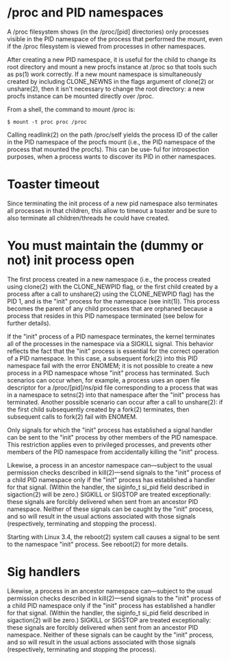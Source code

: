 # /proc and PID namespaces

A /proc filesystem shows (in the /proc/[pid] directories) only
processes visible in the PID namespace of the process that performed
the mount, even if the /proc filesystem is viewed from processes in
other namespaces.

After creating a new PID namespace, it is useful for the child to
change its root directory and mount a new procfs instance at /proc so
that tools such as ps(1) work correctly.  If a new mount namespace is
simultaneously created by including CLONE_NEWNS in the flags argument
of clone(2) or unshare(2), then it isn't necessary to change the root
directory: a new procfs instance can be mounted directly over /proc.

From a shell, the command to mount /proc is:

    $ mount -t proc proc /proc

Calling readlink(2) on the path /proc/self yields the process ID of
the caller in the PID namespace of the procfs mount (i.e., the PID
namespace of the process that mounted the procfs).  This can be use‐
ful for introspection purposes, when a process wants to discover its
PID in other namespaces.

# Toaster timeout

Since terminating the init process of a new pid namespace also terminates all processes in that children, this allow to timeout a toaster and be sure to also terminate all children/threads he could have created.

# You must maintain the (dummy or not) init process open

The first process created in a new namespace (i.e., the process
created using clone(2) with the CLONE_NEWPID flag, or the first child
created by a process after a call to unshare(2) using the
CLONE_NEWPID flag) has the PID 1, and is the "init" process for the
namespace (see init(1)).  This process becomes the parent of any
child processes that are orphaned because a process that resides in
this PID namespace terminated (see below for further details).

If the "init" process of a PID namespace terminates, the kernel
terminates all of the processes in the namespace via a SIGKILL
signal.  This behavior reflects the fact that the "init" process is
essential for the correct operation of a PID namespace.  In this
case, a subsequent fork(2) into this PID namespace fail with the
error ENOMEM; it is not possible to create a new process in a PID
namespace whose "init" process has terminated.  Such scenarios can
occur when, for example, a process uses an open file descriptor for a
/proc/[pid]/ns/pid file corresponding to a process that was in a
namespace to setns(2) into that namespace after the "init" process
has terminated.  Another possible scenario can occur after a call to
unshare(2): if the first child subsequently created by a fork(2)
terminates, then subsequent calls to fork(2) fail with ENOMEM.

Only signals for which the "init" process has established a signal
handler can be sent to the "init" process by other members of the PID
namespace.  This restriction applies even to privileged processes,
and prevents other members of the PID namespace from accidentally
killing the "init" process.

Likewise, a process in an ancestor namespace can—subject to the usual
permission checks described in kill(2)—send signals to the "init"
process of a child PID namespace only if the "init" process has
established a handler for that signal.  (Within the handler, the
siginfo_t si_pid field described in sigaction(2) will be zero.)
SIGKILL or SIGSTOP are treated exceptionally: these signals are
forcibly delivered when sent from an ancestor PID namespace.  Neither
of these signals can be caught by the "init" process, and so will
result in the usual actions associated with those signals
(respectively, terminating and stopping the process).

Starting with Linux 3.4, the reboot(2) system call causes a signal to
be sent to the namespace "init" process.  See reboot(2) for more
details.

# Sig handlers

Likewise, a process in an ancestor namespace can—subject to the usual
permission checks described in kill(2)—send signals to the "init"
process of a child PID namespace only if the "init" process has
established a handler for that signal.  (Within the handler, the
siginfo_t si_pid field described in sigaction(2) will be zero.)
SIGKILL or SIGSTOP are treated exceptionally: these signals are
forcibly delivered when sent from an ancestor PID namespace.  Neither
of these signals can be caught by the "init" process, and so will
result in the usual actions associated with those signals
(respectively, terminating and stopping the process).